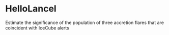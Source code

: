 # HelloLancel
Estimate the significance of the population of three accretion flares that are coincident with IceCube alerts

